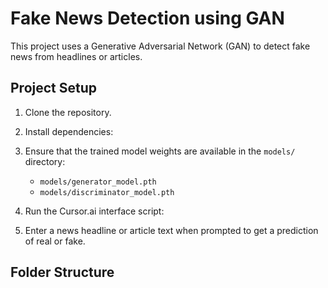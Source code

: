 # Fake News Detection using GAN

This project uses a Generative Adversarial Network (GAN) to detect fake news from headlines or articles.

## Project Setup

1. Clone the repository.

2. Install dependencies:


3. Ensure that the trained model weights are available in the `models/` directory:
   - `models/generator_model.pth`
   - `models/discriminator_model.pth`

4. Run the Cursor.ai interface script:


5. Enter a news headline or article text when prompted to get a prediction of real or fake.

## Folder Structure

